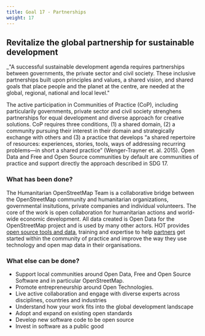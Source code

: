```yaml
---
title: Goal 17 - Partnerships
weight: 17
---
```


## Revitalize the global partnership for sustainable development

_"A successful sustainable development agenda requires partnerships between governments, the private sector and civil society. These inclusive partnerships built upon principles and values, a shared vision, and shared goals that place people and the planet at the centre, are needed at the global, regional, national and local level."

The active participation in Communities of Practice (CoP), including particularily governments, private sector and civil society strenghens partnerships for equal development and diverse approach for creative solutions.  CoP requires three conditions, (1) a shared domain, (2) a community pursuing their interest in their domain and strategically exchange with others and (3) a practice that develops “a shared repertoire of resources: experiences, stories, tools, ways of addressing recurring problems—in short a shared practice” (Wenger-Trayner et. al. 2015). Open Data and Free and Open Source communities by default are communities of practice and support directly the approach described in SDG 17.

### What has been done? 

The Humanitarian OpenStreetMap Team is a collaborative bridge between the OpenStreetMap community and humanitarian organizations, governmental insitutions, private companies and individual volunteers. The core of the work is open collaboration for humanitarian actions and world-wide economic development. All data created is Open Data for the OpenStreetMap project and is used by many other actors. HOT provides [open source tools and data](https://www.hotosm.org/tools-and-data), training and expertise to help [partners](https://www.hotosm.org/partners/) get started within the community of practice and improve the way they use technology and open map data in their organisations.

### What else can be done?

*   Support local communities around Open Data, Free and Open Source Software and in particular OpenStreetMap.
*   Promote entrepreneurship around Open Technologies.
*   Live active collaboration and engage with diverse experts across disciplines, countries and industries
*   Understand how your work fits into the global development landscape
*   Adopt and expand on existing open standards
*   Develop new software code to be open source
*   Invest in software as a public good
